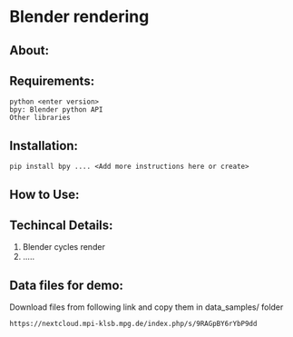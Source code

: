 # Blender rendering

## About:

## Requirements:
    
    python <enter version>
    bpy: Blender python API
    Other libraries

## Installation:
    
    pip install bpy .... <Add more instructions here or create>

## How to Use:
    

## Techincal Details:
1. Blender cycles render
2. .....
    

## Data files for demo:
Download files from following link and copy them in data_samples/ folder
    
    https://nextcloud.mpi-klsb.mpg.de/index.php/s/9RAGpBY6rYbP9dd
    